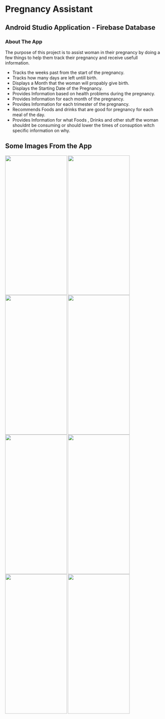 # **Pregnancy Assistant**

## Android Studio Application - Firebase Database

### About The App
The purpose of this project is to assist woman in their pregnancy by doing a few things to help them track their pregnancy and receive usefull information.
- Tracks the weeks past from the start of the pregnancy.
- Tracks how many days are left untill birth.
- Displays a Month that the woman will propably give birth.
- Displays the Starting Date of the Pregnancy.
- Provides Information based on health problems during the pregnancy.
- Provides Information for each month of the pregnancy.
- Provides Information for each trimester of the pregnancy.
- Recommends Foods and drinks that are good for pregnancy for each meal of the day.
- Provides Information for what Foods , Drinks and other stuff the woman shouldnt be consuming or should lower the times of consuption witch specific information on why.


## Some Images From the App

<img align="left" height="450px" width="200px" src="https://github.com/user-attachments/assets/d627263c-fc67-4da1-bfe1-329c79bb3190"/>
<img align="left" height="450px" width="200px" src="https://github.com/user-attachments/assets/a44df3ca-1703-4af2-9006-82bc079ebe8c"/>
<img align="left" height="450px" width="200px" src="https://github.com/user-attachments/assets/b7ce328f-c95c-493c-a20a-389bb3069dea"/>
<img align="left" height="450px" width="200px" src="https://github.com/user-attachments/assets/9d0565a3-7142-45a0-9316-8ba1d44406a0"/>
<img align="left" height="450px" width="200px" src="https://github.com/user-attachments/assets/0121ce6a-e026-483f-aeea-b8f21c386399"/>
<img align="left" height="450px" width="200px" src="https://github.com/user-attachments/assets/8daf85df-0030-4040-bdad-e939b4d4462e"/>
<img align="left" height="450px" width="200px" src="https://github.com/user-attachments/assets/fc976e54-cb44-4258-b9bb-d6ac6b3b47da"/>
<img align="left" height="450px" width="200px" src="https://github.com/user-attachments/assets/90378b98-f61c-4ebd-8ca8-fdcfbc577662"/>







